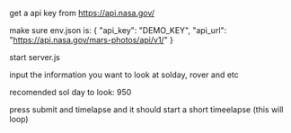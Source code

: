 get a api key from https://api.nasa.gov/ 

make sure env.json is:
{
	"api_key": "DEMO_KEY",
	"api_url": "https://api.nasa.gov/mars-photos/api/v1/"
}

start server.js

input the information you want to look at solday, rover and etc

recomended sol day to look: 950

press submit and timelapse and it should start a short timeelapse (this will loop)
